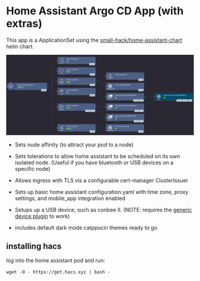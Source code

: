 # Home Assistant Argo CD App (with extras)

This app is a ApplicationSet using the [small-hack/home-assistant-chart](https://github.com/small-hack/home-assistant-chart/) helm chart.

![screenshot of the home-assistant-app in Argo CD showing a tree featuring a configmap, pvc, service, service account, deployment, and ingress resource all called home-assistant.](../home-assistant-argocd-app.png)

- Sets node affinity (to attract your pod to a node)

- Sets tolerations to allow home assistant to be scheduled on its own isolated node. (Useful if you have bluetooth or USB devices on a specific node)

- Allows ingress with TLS vis a configurable cert-manager ClusterIssuer

- Sets up basic home assistant configuration.yaml with time zone, proxy settings, and mobile_app integration enabled

- Setups up a USB device, such as conbee II. (NOTE: requires the [generic device plugin](../../generic-device-plugin) to work)

- includes default dark mode catppucin themes ready to go

## installing hacs
log into the home assistant pod and run:

```
wget -O - https://get.hacs.xyz | bash -
```
